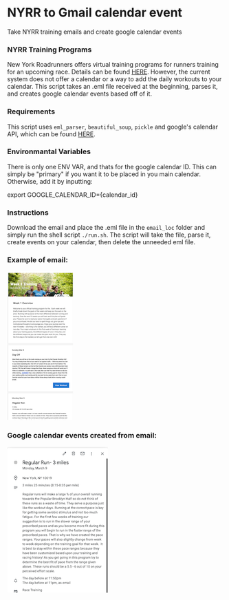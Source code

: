 # NYRR to Gmail calendar event
Take NYRR training emails and create google calendar events

### NYRR Training Programs
New York Roadrunners offers virtual training programs for runners training 
for an upcoming race. Details can be found [HERE](https://www.nyrr.org/train/virtual-training). 
However, the current system does not offer a calendar or a way to add the daily workouts to your calendar. 
This script takes an .eml file received at the beginning, parses it, and creates google calendar events 
based off of it.

### Requirements
This script uses `eml_parser`, `beautiful_soup`, `pickle` and google's calendar API, which can be found [HERE](https://developers.google.com/calendar).

### Environmantal Variables
There is only one ENV VAR, and thats for the google calendar ID. This can simply be "primary" if you want it to be 
placed in you main calendar. Otherwise, add it by inputting:

export GOOGLE_CALENDAR_ID={calendar_id}

### Instructions
Download the email and place the .eml file in the `email_loc` folder and simply run the shell script `./run.sh`. The 
script will take the file, parse it, create events on your calendar, then delete the unneeded eml file.


### Example of email: 

![blah](https://raw.githubusercontent.com/cjtamayo/nyrr_email_to_calendar/master/images/nyrr_email_screenshot0.png "original email")


### Google calendar events created from email:
![alt text](https://raw.githubusercontent.com/cjtamayo/nyrr_email_to_calendar/master/images/nyrr_email_screenshot1.png "relevant calendar event")





